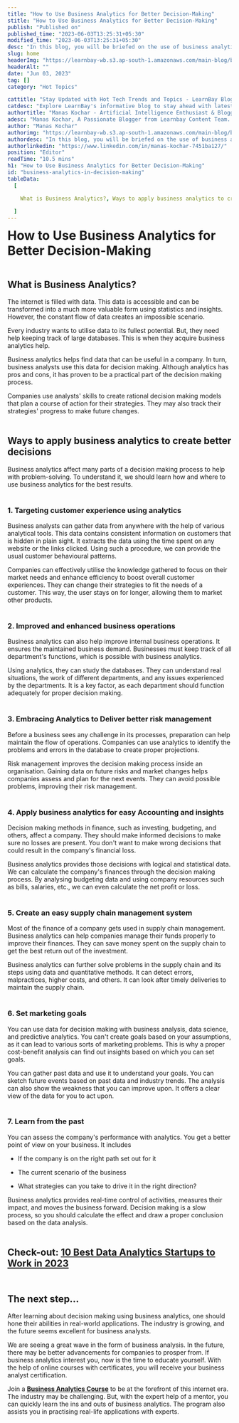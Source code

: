 ```yaml
---
title: "How to Use Business Analytics for Better Decision-Making"
stitle: "How to Use Business Analytics for Better Decision-Making"
publish: "Published on"
published_time: "2023-06-03T13:25:31+05:30"
modified_time: "2023-06-03T13:25:31+05:30"
desc: "In this blog, you will be briefed on the use of business analytics in the decision making process in a company."
slug: home
headerImg: "https://learnbay-wb.s3.ap-south-1.amazonaws.com/main-blog/blog/bdm-1.png"
headerAlt: ""
date: "Jun 03, 2023"
tag: []
category: "Hot Topics"

cattitle: "Stay Updated with Hot Tech Trends and Topics - LearnBay Blog"
catdesc: "Explore LearnBay's informative blog to stay ahead with latest Technology, Data Science, Programmings, and more."
authortitle: "Manas Kochar - Artificial Intelligence Enthusiast & Blogger | Learnbay"
adesc: "Manas Kochar, A Passionate Blogger from Learnbay Content Team. Explore her Artificial Intelligence and Machine Learning Blogs."
author: "Manas Kochar"
authorimg: "https://learnbay-wb.s3.ap-south-1.amazonaws.com/main-blog/blog/manas-kochar.webp"
authordesc: "In this blog, you will be briefed on the use of business analytics in the decision making process in a company."
authorlinkedin: "https://www.linkedin.com/in/manas-kochar-7451ba127/"
position: "Editor"
readTime: "10.5 mins"
h1: "How to Use Business Analytics for Better Decision-Making"
id: "business-analytics-in-decision-making"
tableData:
  [

    What is Business Analytics?, Ways to apply business analytics to create better decisions, 1. Targeting customer experience using analytics, 2. Improved and enhanced business operations, 3. Embracing Analytics to Deliver better risk management, 4. Apply business analytics for easy Accounting and insights, 5. Create an easy supply chain management system, 6. Set marketing goals, 7. Learn from the past, The next step…
    
  ]
---
```



<span style=" font-weight:bold; font-size:28px">How to Use Business Analytics for Better Decision-Making</span></br></br>

## What is Business Analytics?

The internet is filled with data. This data is accessible and can be transformed into a much more valuable form using statistics and insights. However, the constant flow of data creates an impossible scenario.

Every industry wants to utilise data to its fullest potential. But, they need help keeping track of large databases. This is when they acquire business analytics help. 

Business analytics helps find data that can be useful in a company. In turn, business analysts use this data for decision making. Although analytics has pros and cons, it has proven to be a practical part of the decision making process.

Companies use analysts' skills to create rational decision making models that plan a course of action for their strategies. They may also track their strategies' progress to make future changes. </br></br>

## Ways to apply business analytics to create better decisions   

Business analytics affect many parts of a decision making process to help with problem-solving. To understand it, we should learn how and where to use business  analytics for the best results.  </br></br>

### 1. Targeting customer experience using analytics   

Business analysts can gather data from anywhere with the help of various analytical tools. This data contains consistent information on customers that is hidden in plain sight. It extracts the data using the time spent on any website or the links clicked. Using such a procedure, we can provide the usual customer behavioural patterns.

Companies can effectively 	utilise the knowledge gathered to focus on their market needs and enhance efficiency to boost overall customer experiences. They can change their strategies to fit the needs of a customer. This way, the user stays on for longer, allowing them to market other products.   </br></br>

### 2. Improved and enhanced business operations   

Business analytics can also help improve internal business operations. It ensures the maintained business demand. Businesses must keep track of all department's functions, which is possible with business analytics. 

Using analytics, they can study the databases. They can understand real situations, the work of different departments, and any issues experienced by the departments. It is a key factor, as each department should function adequately for proper decision making. </br></br>

### 3. Embracing Analytics to Deliver better risk management   
 
Before a business sees any challenge in its processes, preparation can help maintain the flow of operations. Companies can use analytics to identify the problems and errors in the database to create proper projections. 

Risk management improves the decision making process inside an organisation. Gaining data on future risks and market changes helps companies assess and plan for the next events. They can avoid possible problems, improving their risk management. </br></br>

### 4. Apply business analytics for easy Accounting and insights  

Decision making methods in finance, such as investing, budgeting, and others, affect a company. They should make informed decisions to make sure no losses are present. You don't want to make wrong decisions that could result in the company's financial loss.

Business analytics provides those decisions with logical and statistical data. We can calculate the company's finances through the decision making process. By analysing budgeting data and using company resources such as bills, salaries, etc., we can even calculate the net profit or loss.  </br></br>

### 5. Create an easy supply chain management system  

Most of the finance of a company gets used in supply chain management. Business analytics can help companies manage their funds properly to improve their finances. They can save money spent on the supply chain to get the best return out of the investment. 

Business analytics can further solve problems in the supply chain and its steps using data and quantitative methods. It can detect errors, malpractices, higher costs, and others. It can look after timely deliveries to maintain the supply chain.   </br></br>

### 6. Set marketing goals

You can use data for decision making with business analysis, data science, and predictive analytics. You can't create goals based on your assumptions, as it can lead to various sorts of marketing problems. This is why a proper cost-benefit analysis can find out insights based on which you can set goals.

You can gather past data and use it to understand your goals. You can sketch future events based on past data and industry trends. The analysis can also show the weakness that you can improve upon. It offers a clear view of the data for you to act upon.  </br></br>

### 7. Learn from the past   

You can assess the company's performance with analytics. You get a better point of view on your business. It includes

- If the company is on the right path set out for it
  
- The current scenario of the business
  
- What strategies can you take to drive it in the right direction? 

Business analytics provides real-time control of activities, measures their impact, and moves the business forward. Decision making is a slow process, so you should calculate the effect and draw a proper conclusion based on the data analysis.  </br></br>

## **Check-out: <a href="https://blog.learnbay.co/10-best-data-analytics-startups-to-work-in-2023" target="_blank">10 Best Data Analytics Startups to Work in 2023</a>** </br></br>

## The next step…   

After learning about decision making using business analytics, one should hone their abilities in real-world applications. The industry is growing, and the future seems excellent for business analysts. 

We are seeing a great wave in the form of business analysis. In the future, there may be better advancements for companies to prosper from. If business analytics interest you, now is the time to educate yourself. With the help of online courses with certificates, you will receive your business analyst certification.

Join a **<a href="https://www.learnbay.co/business-analytics-certification-course" target="_blank">Business Analytics Course</a>** to be at the forefront of this internet era. The industry may be challenging. But, with the expert help of a mentor, you can quickly learn the ins and outs of business analytics. The program also assists you in practising real-life applications with experts.
